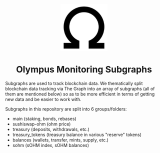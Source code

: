<div align="center">
  <a href="https://app.olympusdao.finance/#/dashboard" target="_blank">
    <img width="150" src="./img/android-chrome-192x192.png">
  </a>
  <h1>Olympus Monitoring Subgraphs</h1>
</div>

Subgraphs are used to track blockchain data. We thematically split blockchain data tracking via The Graph into an array of subgraphs (all of them are mentioned below) so as to be more efficient in terms of getting new data and be easier to work with.

Subgraphs in this repository are split into 6 groups/folders:
<ul>
<li>main (staking, bonds, rebases)</li>
<li>sushiswap-ohm (ohm price)</li>
<li>treasury (deposits, withdrawals, etc.)</li>
<li>treasury_tokens (treasury balance in various "reserve" tokens)</li>
<li>balances (wallets, transfer, mints, supply, etc.)</li>
<li>sohm (sOHM index, sOHM balances)</li>
</ul>